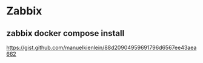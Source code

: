 # Zabbix

## zabbix docker compose install
https://gist.github.com/manuelkienlein/88d20904959691796d6567ee43aea662

